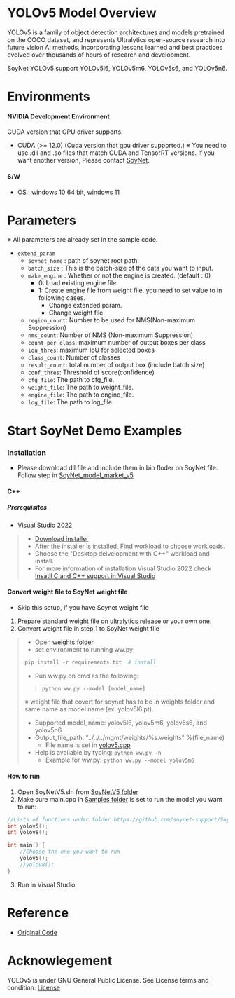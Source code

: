 
# YOLOv5 Model Overview
YOLOv5 is a family of object detection architectures and models pretrained on the COCO dataset, and represents Ultralytics open-source research into future vision AI methods, incorporating lessons learned and best practices evolved over thousands of hours of research and development.  
  
SoyNet YOLOv5 support YOLOv5l6, YOLOv5m6, YOLOv5s6, and YOLOv5n6.



# Environments   
#### NVIDIA Development Environment
CUDA version that GPU driver supports.
 - CUDA (>= 12.0) (Cuda version that gpu driver supported.)
    ※ You need to use .dll and .so files that match CUDA and TensorRT versions. If you want another version, Please contact [SoyNet](https://soynet.io/en/).
#### S/W
 - OS : windows 10 64 bit, windows 11



# Parameters
※ All parameters are already set in the sample code.
 - `extend_param`
      - `soynet_home` : path of soynet root path
      - `batch_size` : This is the batch-size of the data you want to input.
      - `make_engine` : Whether or not the engine is created. (default : 0)
         - 0: Load existing engine file.
         - 1: Create engine file from weight file. you need to set value to in following cases.
            - Change extended param.
            - Change weight file.
      - `region_count`: Number to be used for NMS(Non-maximum Suppression)
      - `nms_count`: Number of NMS (Non-maximum Suppression)
      - `count_per_class`: maximum number of output boxes per class
      - `iou_thres`:  maximum IoU for selected boxes
      - `class_count`: Number of classes
      - `result_count`: total number of output box (include batch size)
      - `conf_thres`: Threshold of score(confidence)
      - `cfg_file`: The path to cfg_file.
      - `weight_file`: The path to weight_file.
      - `engine_file`: The path to engine_file.
      - `log_file`:  The path to log_file.


# Start SoyNet Demo Examples

### Installation
* Please download dll file and include them in bin floder on SoyNet file. Follow step in [SoyNet_model_market_v5](https://github.com/soynet-support/SoyNet_model_market_v5/releases)

#### C++
##### Prerequisites
- Visual Studio 2022 
>- [Download installer](https://visualstudio.microsoft.com/downloads/)
>- After the installer is installed, Find workload to choose workloads.
>- Choose the "Desktop delvelopment with C++" workload and install.
>- For more information of installation Visual Studio 2022 check [Insatll C and C++ support in Visual Studio](https://learn.microsoft.com/en-us/cpp/build/vscpp-step-0-installation?view=msvc-170)

#### Convert weight file to SoyNet weight file
- Skip this setup, if you have Soynet weight file
1.  Prepare standard weight file on [ultralytics release](https://github.com/ultralytics/yolov5/releases/tag/v7.0) or your own one.
2.  Convert weight file in step 1 to SoyNet weight file
  > - Open [weights folder](https://github.com/soynet-support/SoyNet_model_market_v5/tree/main/Samples/yolov5/weights).
  >	- set environment to running ww.py 
  >	```python
  >	pip install -r requirements.txt  # install 
  >	```
  > - Run ww.py on cmd as the following:
  >>	```python
  >>	python ww.py --model [model_name]
  >>	```
  >	※ weight file that covert for soynet has to be in weights folder and same name as model name (ex. yolov5l6.pt).
  >	- Supported model_name: yolov5l6, yolov5m6, yolov5s6, and yolov5n6
  >	- Output_file_path: "../../../mgmt/weights/%s.weights" %(file_name)
  >     - File name is set in [yolov5.cpp](https://github.com/soynet-support/SoyNet_model_market_v5/blob/main/Samples/yolov5/yolov5.cpp)
  >	- Help is available by typing:
  >		```python ww.py -h```
  >   - Example for ww.py:
  > 		```
  > 		python ww.py --model yolov5m6
  > 		```
#### How to run
1. Open SoyNetV5.sln from [SoyNetV5 folder](https://github.com/soynet-support/SoyNet_model_market_v5/tree/main/SoyNetV5)
2. Make sure main.cpp in [Samples folder](https://github.com/soynet-support/SoyNet_model_market_v5/tree/main/Samples) is set to run the model you want to run:
```C++
//Lists of functions under folder https://github.com/soynet-support/SoyNet_model_market_v5/tree/main/Samples
int yolov5();	
int yolov8();

int main() {
	//Choose the one you want to run
	yolov5();
	//yolov8();
}
```
3. Run in Visual Studio

# Reference
 - [Original Code](https://github.com/ultralytics/yolov5)

# Acknowlegement

YOLOv5 is under GNU General Public License. 
See License terms and condition: [License](https://github.com/ultralytics/yolov5/blob/master/LICENSE)
